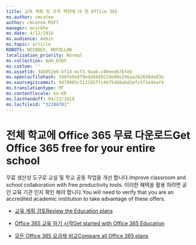 ```yaml
---
title: 교육 계획 및 가격 책정에 대 한 Office 365
ms.author: cmcatee
author: cmcatee-MSFT
manager: mnirkhe
ms.date: 4/12/2018
ms.audience: Admin
ms.topic: article
ROBOTS: NOINDEX, NOFOLLOW
localization_priority: Normal
ms.collection: Adm_O365
ms.custom: ''
ms.assetid: 34b852e0-bf1d-4cf3-9aa6-c80eed67bfeb
ms.openlocfilehash: 540fe0e8f9edd6949229e90e256aa2626584dd3b
ms.sourcegitcommit: 9d78905c512192ffc4675468abd2efc5f2e4baf4
ms.translationtype: MT
ms.contentlocale: ko-KR
ms.lasthandoff: 04/23/2019
ms.locfileid: "32388781"
---
```

# <a name="get-office-365-free-for-your-entire-school"></a><span data-ttu-id="49977-102">전체 학교에 Office 365 무료 다운로드</span><span class="sxs-lookup"><span data-stu-id="49977-102">Get Office 365 free for your entire school</span></span>

<span data-ttu-id="49977-103">무료 생산성 도구로 교실 및 학교 공동 작업을 개선 합니다.</span><span class="sxs-lookup"><span data-stu-id="49977-103">Improve classroom and school collaboration with free productivity tools.</span></span> <span data-ttu-id="49977-104">이러한 혜택을 활용 하려면 공인 교육 기관 인지 확인 해야 합니다.</span><span class="sxs-lookup"><span data-stu-id="49977-104">You will need to verify that you are an accredited academic institution to take advantage of these offers.</span></span>
  
- [<span data-ttu-id="49977-105">교육 계획 검토</span><span class="sxs-lookup"><span data-stu-id="49977-105">Review the Education plans</span></span>](https://products.office.com/academic/compare-office-365-education-plans)
    
- [<span data-ttu-id="49977-106">Office 365 교육 하기 시작</span><span class="sxs-lookup"><span data-stu-id="49977-106">Get started with Office 365 Education</span></span>](https://support.office.com/article/ab02abe5-a1ee-458c-b749-5b44416ccf1)
    
- [<span data-ttu-id="49977-107">모든 Office 365 요금제 비교</span><span class="sxs-lookup"><span data-stu-id="49977-107">Compare all Office 365 plans</span></span>](https://products.office.com/business/compare-more-office-365-for-business-plans)
    

